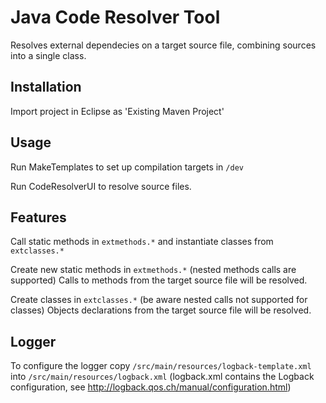 

# Java Code Resolver Tool
Resolves external dependecies on a target source file, combining sources into a single class.


## Installation
Import project in Eclipse as 'Existing Maven Project'


## Usage
Run MakeTemplates to set up compilation targets in `/dev`

Run CodeResolverUI to resolve source files.


## Features
Call static methods in `extmethods.*` and instantiate classes from `extclasses.*`

Create new static methods in `extmethods.*` (nested methods calls are supported)
Calls to methods from the target source file will be resolved.

Create classes in `extclasses.*` (be aware nested calls not supported for classes)
Objects declarations from the target source file will be resolved.


## Logger
To configure the logger copy `/src/main/resources/logback-template.xml` into `/src/main/resources/logback.xml`
(logback.xml contains the Logback configuration, see http://logback.qos.ch/manual/configuration.html)





